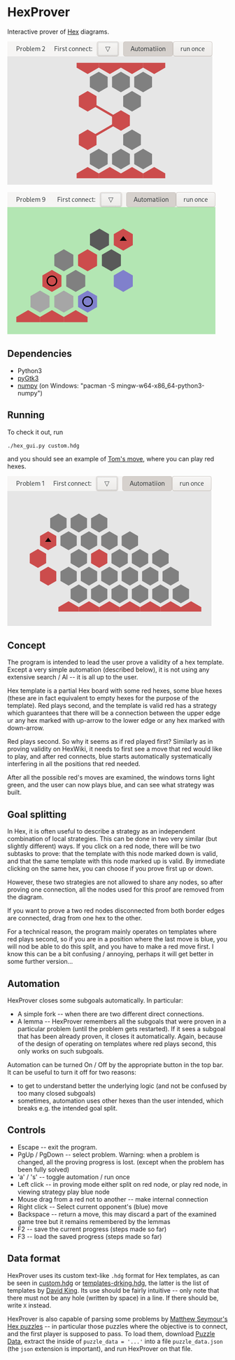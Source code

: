 # HexProver

Interactive prover of [Hex](https://en.wikipedia.org/wiki/Hex_(board_game)) diagrams.

![Internal connection example](screenshots/internal_connection.png)

![Strategy Viewer example](/screenshots/view_strategy.png) 

## Dependencies
+ Python3
+ [pyGtk3](https://pygobject.readthedocs.io/en/latest/getting_started.html)
+ [numpy](https://pypi.org/project/numpy/) (on Windows: "pacman -S mingw-w64-x86_64-python3-numpy")

## Running

To check it out, run
```
./hex_gui.py custom.hdg
```

and you should see an example of [Tom's move](https://www.hexwiki.net/index.php/Tom%27s_move), where you can play red hexes.

![Initial position](screenshots/start.png)

## Concept

The program is intended to lead the user prove a validity of a hex template. Except a very simple automation (described below), it is not using any extensive search / AI -- it is all up to the user.

Hex template is a partial Hex board with some red hexes, some blue hexes (these are in fact equivalent to empty hexes for the purpose of the template). Red plays second, and the template is valid red has a strategy which guarantees that there will be a connection between the upper edge ur any hex marked with up-arrow to the lower edge or any hex marked with down-arrow.

Red plays second. So why it seems as if red played first? Similarly as in proving validity on HexWiki, it needs to first see a move that red would like to play, and after red connects, blue starts automatically systematically interfering in all the positions that red needed.

After all the possible red's moves are examined, the windows torns light green, and the user can now plays blue, and can see what strategy was built.

## Goal splitting

In Hex, it is often useful to describe a strategy as an independent combination of local strategies. This can be done in two very similar (but slightly different) ways. If you click on a red node, there will be two subtasks to prove: that the template with this node marked down is valid, and that the same template with this node marked up is valid. By immediate clicking on the same hex, you can choose if you prove first up or down.

However, these two strategies are not allowed to share any nodes, so after proving one connection, all the nodes used for this proof are removed from the diagram.

If you want to prove a two red nodes disconnected from both border edges are connected, drag from one hex to the other.

For a technical reason, the program mainly operates on templates where red plays second, so if you are in a position where the last move is blue, you will nod be able to do this split, and you have to make a red move first. I know this can be a bit confusing / annoying, perhaps it will get better in some further version...

## Automation

HexProver closes some subgoals automatically. In particular:
* A simple fork -- when there are two different direct connections.
* A lemma -- HexProver remembers all the subgoals that were proven in a particular problem (until the problem gets restarted). If it sees a subgoal that has been already proven, it closes it automatically. Again, because of the design of operating on templates where red plays second, this only works on such subgoals.

Automation can be turned On / Off by the appropriate button in the top bar. It can be useful to turn it off for two reasons:
* to get to understand better the underlying logic (and not be confused by too many closed subgoals)
* sometimes, automation uses other hexes than the user intended, which breaks e.g. the intended goal split.

## Controls

* Escape -- exit the program.
* PgUp / PgDown -- select problem. Warning: when a problem is changed, all the proving progress is lost. (except when the problem has been fully solved)
* 'a' / 's' -- toggle automation / run once
* Left click -- in proving mode either split on red node, or play red node, in viewing strategy play blue node
* Mouse drag from a red not to another -- make internal connection
* Right click -- Select current opponent's (blue) move
* Backspace -- return a move, this may discard a part of the examined game tree but it remains remembered by the lemmas
* F2 -- save the current progress (steps made so far)
* F3 -- load the saved progress (steps made so far)

## Data format

HexProver uses its custom text-like `.hdg` format for Hex templates, as can be seen in
[custom.hdg](custom.hdg) or [templates-drking.hdg](templates-drking.hdg), the latter is the list of templates by [David King](https://www.drking.org.uk/hexagons/hex/templates.html). Its use should be fairly intuitive -- only note that there must not be any hole (written by space) in a line. If there should be, write `X` instead.

HexProver is also capable of parsing some problems by [Matthew Seymour's Hex puzzles](http://www.mseymour.ca/hex_puzzle/) -- in particular those puzzles where the objective is to connect, and the first player is supposed to pass. To load them, download [Puzzle Data](http://www.mseymour.ca/hex_puzzle/puzzle_data.js), extract the inside of `puzzle_data = '...'` into a file `puzzle_data.json` (the `json` extension is important), and run HexProver on that file.
